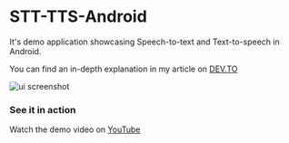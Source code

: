 # STT-TTS-Android
It's demo application showcasing Speech-to-text and Text-to-speech in Android. 

You can find an in-depth explanation in my article on [DEV.TO](https://dev.to/rtficial/speech-to-text-and-text-to-speech-on-android-432p)

![ui screenshot](https://i.postimg.cc/8kRtY3Jf/Screenshot-1590828973.png)

### See it in action
Watch the demo video on [YouTube](https://youtu.be/AGuFeAa_ty4)
